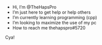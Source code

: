 - Hi, I’m @TheHapsPro
- I’m just here to get help or help others
- I’m currently learning programming (cpp)
- I’m looking to maximize the use of my pc
- How to reach me thehapspro#5720

Cya!
